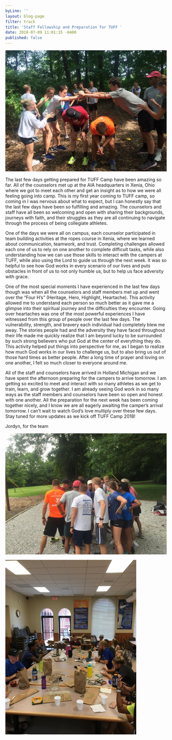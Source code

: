 ```yaml
---
byLine: ''
layout: blog-page
filter: track
title: 'Staff Fellowship and Preparation for TUFF '
date: 2018-07-09 11:01:15 -0400
published: false
---
```

![](/uploads/2018/07/09/TUFF1.jpg)

The last few days getting prepared for TUFF Camp have been amazing so far. All of the counselors met up at the AIA headquarters in Xenia, Ohio where we got to meet each other and get an insight as to how we were all feeling going into camp. This is my first year coming to TUFF camp, so coming in I was nervous about what to expect, but I can honestly say that the last few days have been so fulfilling and amazing. The counselors and staff have all been so welcoming and open with sharing their backgrounds, journeys with faith, and their struggles as they are all continuing to navigate through the process of being collegiate athletes.

One of the days we were all on campus, each counselor participated in team building activities at the ropes course in Xenia, where we learned about communication, teamwork, and trust. Completing challenges allowed each one of us to rely on one another to complete difficult tasks, while also understanding how we can use those skills to interact with the campers at TUFF, while also using the Lord to guide us through the next week. It was so helpful to see how God works in every scenario of our lives and puts obstacles in front of us to not only humble us, but to help us face adversity with grace.

One of the most special moments I have experienced in the last few days though was when all the counselors and staff members met up and went over the “Four H’s” (Heritage, Hero, Highlight, Heartache). This activity allowed me to understand each person so much better as it gave me a glimpse into their spiritual journey and the difficulties they encounter. Going over heartaches was one of the most powerful experiences I have witnessed from this group of people over the last few days. The vulnerability, strength, and bravery each individual had completely blew me away. The stories people had and the adversity they have faced throughout their life made me quickly realize that I am beyond lucky to be surrounded by such strong believers who put God at the center of everything they do. This activity helped put things into perspective for me, as I began to realize how much God works in our lives to challenge us, but to also bring us out of those hard times as better people. After a long time of prayer and loving on one another, I felt so much closer to everyone around me.

All of the staff and counselors have arrived in Holland Michigan and we have spent the afternoon preparing for the campers to arrive tomorrow. I am getting so excited to meet and interact with so many athletes as we get to train, learn, and grow together. I am already seeing God work in so many ways as the staff members and counselors have been so open and honest with one another. All the preparation for the next week has been coming together nicely, and I know we are all eagerly awaiting the camper’s arrival tomorrow. I can’t wait to watch God’s love multiply over these few days. Stay tuned for more updates as we kick off TUFF Camp 2018!

Jordyn, for the team

![](/uploads/2018/07/09/TUFF2.jpg)

![](/uploads/2018/07/09/TUFF3.jpg)